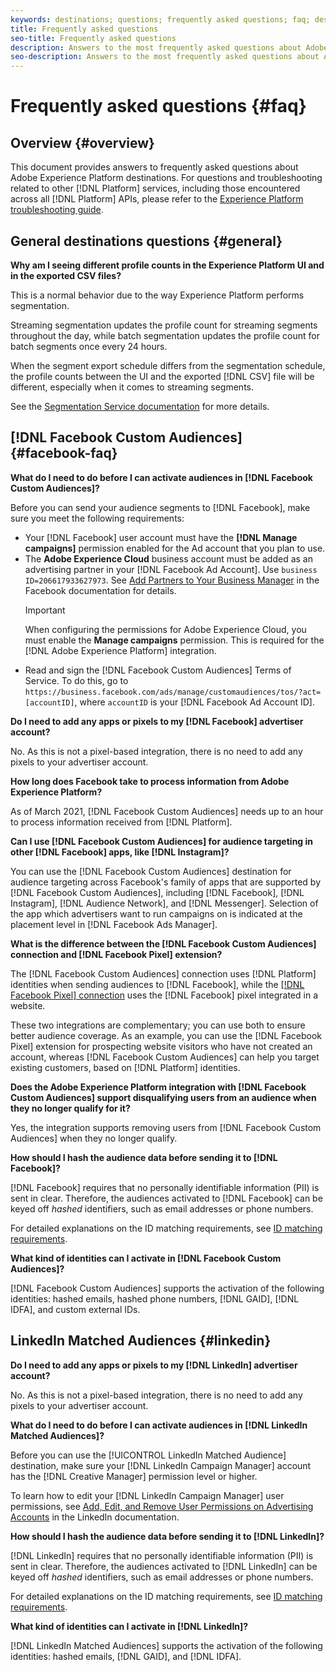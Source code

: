 ```yaml
---
keywords: destinations; questions; frequently asked questions; faq; destinations faq
title: Frequently asked questions
seo-title: Frequently asked questions
description: Answers to the most frequently asked questions about Adobe Experience Platform destinations
seo-description: Answers to the most frequently asked questions about Adobe Experience Platform destinations
---
```


# Frequently asked questions {#faq}

## Overview {#overview}

This document provides answers to frequently asked questions about Adobe Experience Platform destinations. For questions and troubleshooting related to other [!DNL Platform] services, including those encountered across all [!DNL Platform] APIs, please refer to the [Experience Platform troubleshooting guide](../landing/troubleshooting.md).

## General destinations questions {#general}

**Why am I seeing different profile counts in the Experience Platform UI and in the exported CSV files?**

This is a normal behavior due to the way Experience Platform performs segmentation.

Streaming segmentation updates the profile count for streaming segments throughout the day, while batch segmentation updates the profile count for batch segments once every 24 hours.

When the segment export schedule differs from the segmentation schedule, the profile counts between the UI and the exported [!DNL CSV] file will be different, especially when it comes to streaming segments.

See the [Segmentation Service documentation](../segmentation/home.md) for more details.

## [!DNL Facebook Custom Audiences] {#facebook-faq}

**What do I need to do before I can activate audiences in [!DNL Facebook Custom Audiences]?**

Before you can send your audience segments to [!DNL Facebook], make sure you meet the following requirements:

* Your [!DNL Facebook] user account must have the **[!DNL Manage campaigns]** permission enabled for the Ad account that you plan to use.
* The **Adobe Experience Cloud** business account must be added as an advertising partner in your [!DNL Facebook Ad Account]. Use `business ID=206617933627973`. See [Add Partners to Your Business Manager](https://www.facebook.com/business/help/1717412048538897) in the Facebook documentation for details.
    >[!IMPORTANT]
    >
    > When configuring the permissions for Adobe Experience Cloud, you must enable the **Manage campaigns** permission. This is required for the [!DNL Adobe Experience Platform] integration.
* Read and sign the [!DNL Facebook Custom Audiences] Terms of Service. To do this, go to `https://business.facebook.com/ads/manage/customaudiences/tos/?act=[accountID]`, where `accountID` is your [!DNL Facebook Ad Account ID].

**Do I need to add any apps or pixels to my [!DNL Facebook] advertiser account?**

No. As this is not a pixel-based integration, there is no need to add any pixels to your advertiser account.

**How long does Facebook take to process information from Adobe Experience Platform?**

As of March 2021, [!DNL Facebook Custom Audiences] needs up to an hour to process information received from [!DNL Platform].

**Can I use [!DNL Facebook Custom Audiences] for audience targeting in other [!DNL Facebook] apps, like [!DNL Instagram]?**

You can use the [!DNL Facebook Custom Audiences] destination for audience targeting across Facebook's family of apps that are supported by [!DNL Facebook Custom Audiences], including [!DNL Facebook], [!DNL Instagram], [!DNL Audience Network], and [!DNL Messenger]. Selection of the app which advertisers want to run campaigns on is indicated at the placement level in [!DNL Facebook Ads Manager].

**What is the difference between the [!DNL Facebook Custom Audiences] connection and [!DNL Facebook Pixel] extension?**

The [!DNL Facebook Custom Audiences] connection uses [!DNL Platform] identities when sending audiences to [!DNL Facebook], while the [[!DNL Facebook Pixel] connection](../destinations/catalog/advertising/facebook-pixel.md) uses the [!DNL Facebook] pixel integrated in a website.

These two integrations are complementary; you can use both to ensure better audience coverage. As an example, you can use the [!DNL Facebook Pixel] extension for prospecting website visitors who have not created an account, whereas [!DNL Facebook Custom Audiences] can help you target existing customers, based on [!DNL Platform] identities.

**Does the Adobe Experience Platform integration with [!DNL Facebook Custom Audiences] support disqualifying users from an audience when they no longer qualify for it?**

Yes, the integration supports removing users from [!DNL Facebook Custom Audiences] when they no longer qualify.

**How should I hash the audience data before sending it to [!DNL Facebook]?**

[!DNL Facebook] requires that no personally identifiable information (PII) is sent in clear. Therefore, the audiences activated to [!DNL Facebook] can be keyed off *hashed* identifiers, such as email addresses or phone numbers.

For detailed explanations on the ID matching requirements, see [ID matching requirements](catalog/social/facebook.md#id-matching-requirements).

**What kind of identities can I activate in [!DNL Facebook Custom Audiences]?**

[!DNL Facebook Custom Audiences] supports the activation of the following identities: hashed emails, hashed phone numbers, [!DNL GAID], [!DNL IDFA], and custom external IDs.

## LinkedIn Matched Audiences {#linkedin}

**Do I need to add any apps or pixels to my [!DNL LinkedIn] advertiser account?**

No. As this is not a pixel-based integration, there is no need to add any pixels to your advertiser account.

**What do I need to do before I can activate audiences in [!DNL LinkedIn Matched Audiences]?**

Before you can use the [!UICONTROL LinkedIn Matched Audience] destination, make sure your [!DNL LinkedIn Campaign Manager] account has the [!DNL Creative Manager] permission level or higher.

To learn how to edit your [!DNL LinkedIn Campaign Manager] user permissions, see [Add, Edit, and Remove User Permissions on Advertising Accounts](https://www.linkedin.com/help/lms/answer/5753) in the LinkedIn documentation.

**How should I hash the audience data before sending it to [!DNL LinkedIn]?**

[!DNL LinkedIn] requires that no personally identifiable information (PII) is sent in clear. Therefore, the audiences activated to [!DNL LinkedIn] can be keyed off *hashed* identifiers, such as email addresses or phone numbers.

For detailed explanations on the ID matching requirements, see [ID matching requirements](catalog/social/linkedin.md#id-matching-requirements).

**What kind of identities can I activate in [!DNL LinkedIn]?**

[!DNL LinkedIn Matched Audiences] supports the activation of the following identities: hashed emails, [!DNL GAID], and [!DNL IDFA].
